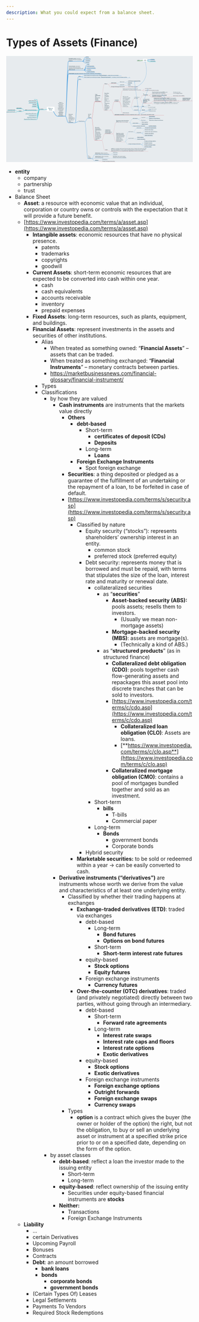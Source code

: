 ```yaml
---
description: What you could expect from a balance sheet.
---
```


# Types of Assets \(Finance\)

![](../.gitbook/assets/image%20%287%29.png)

* **entity**
  * company
  * partnership
  * trust
* Balance Sheet
  * **Asset**: a resource with economic value that an individual, corporation or country owns or controls with the expectation that it will provide a future benefit.
  * [https://www.investopedia.com/terms/a/asset.asp](https://www.investopedia.com/terms/a/asset.asp)
    * **Intangible assets**: economic resources that have no physical presence.
      * patents
      * trademarks
      * copyrights
      * goodwill
    * **Current Assets**: short-term economic resources that are expected to be converted into cash within one year. 
      * cash
      * cash equivalents
      * accounts receivable
      * inventory
      * prepaid expenses
    * **Fixed Assets**: long-term resources, such as plants, equipment, and buildings.
    * **Financial Assets**: represent investments in the assets and securities of other institutions.
      * Alias
        * When treated as something owned: “**Financial Assets**” – assets that can be traded.
        * When treated as something exchanged: “**Financial Instruments**” – monetary contracts between parties.
        * https://marketbusinessnews.com/financial-glossary/financial-instrument/
      * Types
      * Classifications
        * by how they are valued
          * **Cash instruments** are instruments that the markets value directly
            * **Others**
              * **debt-based**
                * Short-term
                  * **certificates of deposit \(CDs\)** 
                  * **Deposits**
                * Long-term
                  * **Loans**
              * **Foreign Exchange Instruments**
                * Spot foreign exchange
            * **Securities**: a thing deposited or pledged as a guarantee of the fulfillment of an undertaking or the repayment of a loan, to be forfeited in case of default.
            * [https://www.investopedia.com/terms/s/security.asp](https://www.investopedia.com/terms/s/security.asp)
              * Classified by nature
                * Equity security \(“stocks”\): represents shareholders’ ownership interest in an entity.
                  * common stock
                  * preferred stock \(preferred equity\)
                * Debt security: represents money that is borrowed and must be repaid, with terms that stipulates the size of the loan, interest rate and maturity or renewal date. 
                  * collateralized securities
                    * as “**securities**”
                      * **Asset-backed security \(ABS\):** pools assets; resells them to investors. 
                        * \(Usually we mean non-mortgage assets\)
                      * **Mortgage-backed security \(MBS\)**: assets are mortgage\(s\).
                        * \(Technically a kind of ABS.\)
                    * as “**structured products**” \(as in structured finance\)
                      * **Collateralized debt obligation \(CDO\)**: pools together cash flow-generating assets and repackages this asset pool into discrete tranches that can be sold to investors. 
                      * [https://www.investopedia.com/terms/c/cdo.asp](https://www.investopedia.com/terms/c/cdo.asp)
                        * **Collateralized loan obligation \(CLO\)**: Assets are loans.
                        * [**https://www.investopedia.com/terms/c/clo.asp**](https://www.investopedia.com/terms/c/clo.asp)
                      * **Collateralized mortgage obligation \(CMO\)**: contains a pool of mortgages bundled together and sold as an investment. 
                  * Short-term
                    * **bills**
                      * T-bills
                      * Commercial paper
                  * Long-term
                    * **Bonds**
                      * government bonds
                      * Corporate bonds
                * Hybrid security
              * **Marketable securities:** to be sold or redeemed within a year -&gt; can be easily converted to cash.
          * **Derivative instruments \(“derivatives”\)** are instruments whose worth we derive from the value and characteristics of at least one underlying entity.
            * Classified by whether their trading happens at exchanges
              * **Exchange-traded derivatives \(ETD\)**: traded via exchanges
                * debt-based
                  * Long-term
                    * **Bond futures**
                    * **Options on bond futures**
                  * Short-term
                    * **Short-term interest rate futures**
                * equity-based
                  * **Stock options**
                  * **Equity futures**
                * Foreign exchange instruments
                  * **Currency futures**
              * **Over-the-counter \(OTC\) derivatives**: traded \(and privately negotiated\) directly between two parties, without going through an intermediary. 
                * debt-based
                  * Short-term
                    * **Forward rate agreements**
                  * Long-term
                    * **Interest rate swaps**
                    * **Interest rate caps and floors**
                    * **Interest rate options**
                    * **Exotic derivatives**
                * equity-based
                  * **Stock options**
                  * **Exotic derivatives**
                * Foreign exchange instruments
                  * **Foreign exchange options**
                  * **Outright forwards**
                  * **Foreign exchange swaps**
                  * **Currency swaps**
            * Types
              * **option** is a contract which gives the buyer \(the owner or holder of the option\) the right, but not the obligation, to buy or sell an underlying asset or instrument at a specified strike price prior to or on a specified date, depending on the form of the option. 
        * by asset classes
          * **debt-based**: reflect a loan the investor made to the issuing entity
            * Short-term
            * Long-term
          * **equity-based**: reflect ownership of the issuing entity
            * Securities under equity-based financial instruments are **stocks**
          * **Neither:**
            * Transactions
            * Foreign Exchange Instruments
  * **Liability**
    * ...
    * certain Derivatives
    * Upcoming Payroll
    * Bonuses
    * Contracts
    * **Debt**: an amount borrowed
      * **bank loans**
      * **bonds**
        * **corporate bonds**
        * **government bonds**
    * \(Certain Types Of\) Leases
    * Legal Settlements
    * Payments To Vendors
    * Required Stock Redemptions

